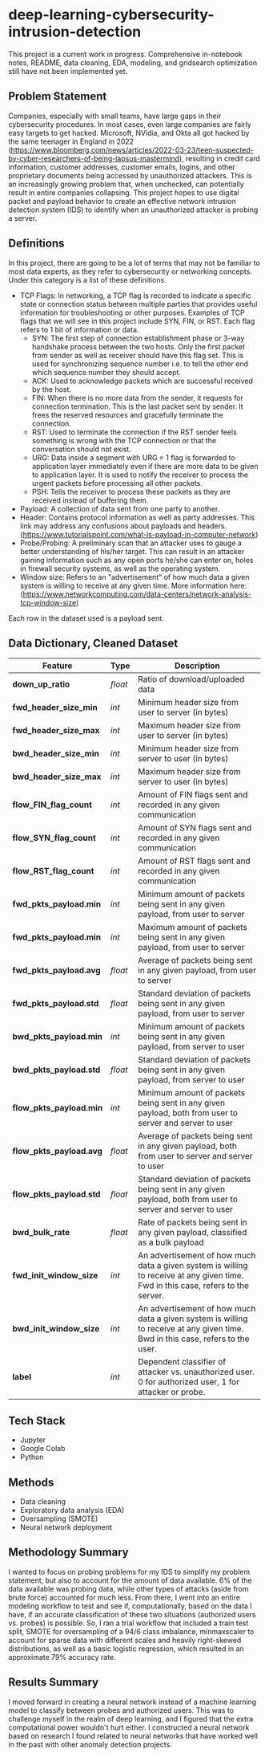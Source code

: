 # deep-learning-cybersecurity-intrusion-detection

This project is a current work in progress. Comprehensive in-notebook notes, README, data cleaning, EDA, modeling, and gridsearch optimization still have not been implemented yet.

## Problem Statement

Companies, especially with small teams, have large gaps in their cybersecurity procedures. In most cases, even large companies are fairly easy targets to get hacked. Microsoft, NVidia, and Okta all got hacked by the same teenager in England in 2022 (https://www.bloomberg.com/news/articles/2022-03-23/teen-suspected-by-cyber-researchers-of-being-lapsus-mastermind), resulting in credit card information, customer addresses, customer emails, logins, and other proprietary documents being accessed by unauthorized attackers. This is an increasingly growing problem that, when unchecked, can potentially result in entire companies collapsing. This project hopes to use digital packet and payload behavior to create an effective network intrusion detection system (IDS) to identify when an unauthorized attacker is probing a server.

## Definitions

In this project, there are going to be a lot of terms that may not be familiar to most data experts, as they refer to cybersecurity or networking concepts. Under this category is a list of these definitions.

- TCP Flags: In networking, a TCP flag is recorded to indicate a specific state or connection status between multiple parties that provides useful information for troubleshooting or other purposes. Examples of TCP flags that we will see in this project include SYN, FIN, or RST. Each flag refers to 1 bit of information or data.
    - SYN: The first step of connection establishment phase or 3-way handshake process between the two hosts. Only the first packet from sender as well as receiver should have this flag set. This is used for synchronizing sequence number i.e. to tell the other end which sequence number they should accept.
    - ACK: Used to acknowledge packets which are successful received by the host.
    - FIN: When there is no more data from the sender, it requests for connection termination. This is the last packet sent by sender. It frees the reserved resources and gracefully terminate the connection. 
    - RST: Used to terminate the connection if the RST sender feels something is wrong with the TCP connection or that the conversation should not exist.
    - URG: Data inside a segment with URG = 1 flag is forwarded to application layer immediately even if there are more data to be given to application layer. It is used to notify the receiver to process the urgent packets before processing all other packets.
    - PSH: Tells the receiver to process these packets as they are received instead of buffering them.
- Payload: A collection of data sent from one party to another.
- Header: Contains protocol information as well as party addresses. This link may address any confusions about payloads and headers. (https://www.tutorialspoint.com/what-is-payload-in-computer-network)
- Probe/Probing: A preliminary scan that an attacker uses to gauge a better understanding of his/her target. This can result in an attacker gaining information such as any open ports he/she can enter on, holes in firewall security systems, as well as the operating system.
- Window size: Refers to an "advertisement" of how much data a given system is willing to receive at any given time. More information here: (https://www.networkcomputing.com/data-centers/network-analysis-tcp-window-size)

Each row in the dataset used is a payload sent.

## Data Dictionary, Cleaned Dataset

|Feature|Type|Description|
|---|---|---|
|**down_up_ratio**|*float*|Ratio of download/uploaded data|
|**fwd_header_size_min**|*int*|Minimum header size from user to server (in bytes)|
|**fwd_header_size_max**|*int*|Maximum header size from user to server (in bytes)|
|**bwd_header_size_min**|*int*|Minimum header size from server to user (in bytes)|
|**bwd_header_size_max**|*int*|Maximum header size from server to user (in bytes)|
|**flow_FIN_flag_count**|*int*|Amount of FIN flags sent and recorded in any given communication|
|**flow_SYN_flag_count**|*int*|Amount of SYN flags sent and recorded in any given communication|
|**flow_RST_flag_count**|*int*|Amount of RST flags sent and recorded in any given communication|
|**fwd_pkts_payload.min**|*int*|Minimum amount of packets being sent in any given payload, from user to server|
|**fwd_pkts_payload.min**|*int*|Maximum amount of packets being sent in any given payload, from user to server|
|**fwd_pkts_payload.avg**|*float*|Average of packets being sent in any given payload, from user to server|
|**fwd_pkts_payload.std**|*float*|Standard deviation of packets being sent in any given payload, from user to server|
|**bwd_pkts_payload.min**|*int*|Minimum amount of packets being sent in any given payload, from server to user|
|**bwd_pkts_payload.std**|*float*|Standard deviation of packets being sent in any given payload, from server to user|
|**flow_pkts_payload.min**|*int*|Minimum amount of packets being sent in any given payload, both from user to server and server to user|
|**flow_pkts_payload.avg**|*float*|Average of packets being sent in any given payload, both from user to server and server to user|
|**flow_pkts_payload.std**|*float*|Standard deviation of packets being sent in any given payload, both from user to server and server to user|
|**bwd_bulk_rate**|*float*|Rate of packets being sent in any given payload, classified as a bulk payload|
|**fwd_init_window_size**|*int*|An advertisement of how much data a given system is willing to receive at any given time. Fwd in this case, refers to the server.|
|**bwd_init_window_size**|*int*|An advertisement of how much data a given system is willing to receive at any given time. Bwd in this case, refers to the user.|
|**label**|*int*|Dependent classifier of attacker vs. unauthorized user. 0 for authorized user, 1 for attacker or probe.|

## Tech Stack

- Jupyter
- Google Colab
- Python

## Methods

- Data cleaning
- Exploratory data analysis (EDA)
- Oversampling (SMOTE)
- Neural network deployment

## Methodology Summary

I wanted to focus on probing problems for my IDS to simplify my problem statement, but also to account for the amount of data available. 6% of the data available was probing data, while other types of attacks (aside from brute force) accounted for much less. From there, I went into an entire modeling workflow to test and see if, computationally, based on the data I have, if an accurate classification of these two situations (authorized users vs. probes) is possible. So, I ran a trial workflow that included a train test split, SMOTE for oversampling of a 94/6 class imbalance, minmaxscaler to account for sparse data with different scales and heavily right-skewed distributions, as well as a basic logistic regression, which resulted in an approximate 79% accuracy rate.

## Results Summary

I moved forward in creating a neural network instead of a machine learning model to classify between probes and authorized users. This was to challenge myself in the realm of deep learning, and I figured that the extra computational power wouldn't hurt either. I constructed a neural network based on research I found related to neural networks that have worked well in the past with other anomaly detection projects.